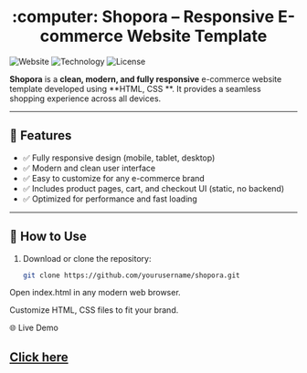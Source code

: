 
<h1 align="center">:computer: Shopora – Responsive E-commerce Website Template</h1>

![Website](https://img.shields.io/badge/Status-Responsive-brightgreen)
![Technology](https://img.shields.io/badge/Tech-HTML_CSS_JS-blue)
![License](https://img.shields.io/badge/License-Free-yellow)

**Shopora** is a **clean, modern, and fully responsive** e-commerce website template developed using **HTML, CSS **. It provides a seamless shopping experience across all devices.

---

## 🌟 Features
- ✅ Fully responsive design (mobile, tablet, desktop)  
- ✅ Modern and clean user interface  
- ✅ Easy to customize for any e-commerce brand  
- ✅ Includes product pages, cart, and checkout UI (static, no backend)  
- ✅ Optimized for performance and fast loading  

---


## 🚀 How to Use
1. Download or clone the repository:  
   ```bash
   git clone https://github.com/yourusername/shopora.git
Open index.html in any modern web browser.

Customize HTML, CSS files to fit your brand.

🌐 Live Demo
<h2 align="left"><a href="https://shopora-ecommerce.netlify.app/">Click here</a></h2>
